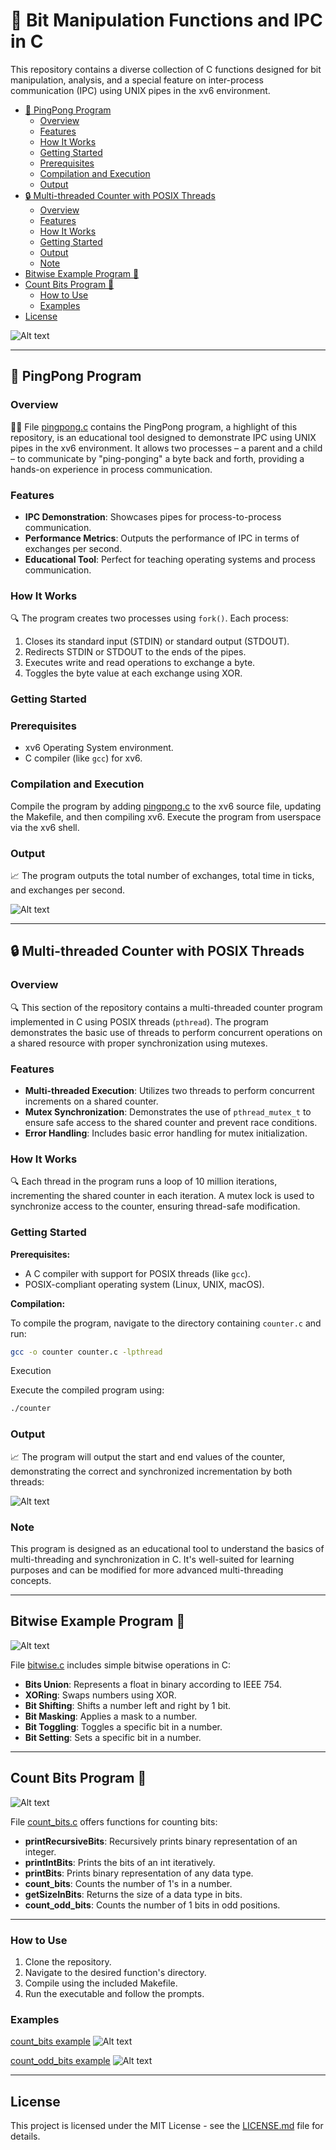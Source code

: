 # 👾 Bit Manipulation Functions and IPC in C

This repository contains a diverse collection of C functions designed for bit manipulation, analysis, and a special feature on inter-process communication (IPC) using UNIX pipes in the xv6 environment.

- [🏓 PingPong Program](#-pingpong-program)
  - [Overview](#overview)
  - [Features](#features)
  - [How It Works](#how-it-works)
  - [Getting Started](#getting-started)
  - [Prerequisites](#prerequisites)
  - [Compilation and Execution](#compilation-and-execution)
  - [Output](#output)
- [🔒 Multi-threaded Counter with POSIX Threads](#-multi-threaded-counter-with-posix-threads)
  - [Overview](#overview-1)
  - [Features](#features-1)
  - [How It Works](#how-it-works-1)
  - [Getting Started](#getting-started-1)
  - [Output](#output-1)
  - [Note](#note)
- [Bitwise Example Program 👾](#bitwise-example-program-)
- [Count Bits Program 🧮](#count-bits-program-)
  - [How to Use](#how-to-use)
  - [Examples](#examples)
- [License](#license)


![Alt text](cover.png)

---

## 🏓 PingPong Program

### Overview

👨‍🏫 File [pingpong.c](pingpong.c) contains the PingPong program, a highlight of this repository, is an educational tool designed to demonstrate IPC using UNIX pipes in the xv6 environment. It allows two processes – a parent and a child – to communicate by "ping-ponging" a byte back and forth, providing a hands-on experience in process communication.

### Features

- **IPC Demonstration**: Showcases pipes for process-to-process communication.
- **Performance Metrics**: Outputs the performance of IPC in terms of exchanges per second.
- **Educational Tool**: Perfect for teaching operating systems and process communication.

### How It Works

🔍 The program creates two processes using `fork()`. Each process:

1. Closes its standard input (STDIN) or standard output (STDOUT).
2. Redirects STDIN or STDOUT to the ends of the pipes.
3. Executes write and read operations to exchange a byte.
4. Toggles the byte value at each exchange using XOR.

### Getting Started

### Prerequisites

- xv6 Operating System environment.
- C compiler (like `gcc`) for xv6.

### Compilation and Execution

Compile the program by adding [pingpong.c](pingpong.c) to the xv6 source file, updating the Makefile, and then compiling xv6. Execute the program from userspace via the xv6 shell.

### Output

📈 The program outputs the total number of exchanges, total time in ticks, and exchanges per second.

![Alt text](pingpong_output.png)

---

## 🔒 Multi-threaded Counter with POSIX Threads

### Overview

🔍 This section of the repository contains a multi-threaded counter program implemented in C using POSIX threads (`pthread`). The program demonstrates the basic use of threads to perform concurrent operations on a shared resource with proper synchronization using mutexes.

### Features

- **Multi-threaded Execution**: Utilizes two threads to perform concurrent increments on a shared counter.
- **Mutex Synchronization**: Demonstrates the use of `pthread_mutex_t` to ensure safe access to the shared counter and prevent race conditions.
- **Error Handling**: Includes basic error handling for mutex initialization.

### How It Works

🔍 Each thread in the program runs a loop of 10 million iterations, incrementing the shared counter in each iteration. A mutex lock is used to synchronize access to the counter, ensuring thread-safe modification.

### Getting Started

**Prerequisites:**

- A C compiler with support for POSIX threads (like `gcc`).
- POSIX-compliant operating system (Linux, UNIX, macOS).

**Compilation:**

To compile the program, navigate to the directory containing `counter.c` and run:

```bash
gcc -o counter counter.c -lpthread
```

Execution

Execute the compiled program using:

```bash
./counter
```

### Output

📈 The program will output the start and end values of the counter, demonstrating the correct and synchronized incrementation by both threads:

![Alt text](counter_output.png)

### Note

This program is designed as an educational tool to understand the basics of multi-threading and synchronization in C. It's well-suited for learning purposes and can be modified for more advanced multi-threading concepts.

---

## Bitwise Example Program 👾

![Alt text](image.png)

File [bitwise.c](bitwise.c) includes simple bitwise operations in C:

- **Bits Union**: Represents a float in binary according to IEEE 754.
- **XORing**: Swaps numbers using XOR.
- **Bit Shifting**: Shifts a number left and right by 1 bit.
- **Bit Masking**: Applies a mask to a number.
- **Bit Toggling**: Toggles a specific bit in a number.
- **Bit Setting**: Sets a specific bit in a number.

---

## Count Bits Program 🧮

![Alt text](bits_cover.png)

File [count_bits.c](count_bits.c) offers functions for counting bits:

- **printRecursiveBits**: Recursively prints binary representation of an integer.
- **printIntBits**: Prints the bits of an int iteratively.
- **printBits**: Prints binary representation of any data type.
- **count_bits**: Counts the number of 1's in a number.
- **getSizeInBits**: Returns the size of a data type in bits.
- **count_odd_bits**: Counts the number of 1 bits in odd positions.

---

### How to Use

1. Clone the repository.
2. Navigate to the desired function's directory.
3. Compile using the included Makefile.
4. Run the executable and follow the prompts.

### Examples

[count_bits example](examples_count_bits.png)
![Alt text](examples_count_bits.png)

[count_odd_bits example](examples_odd_bits.png)
![Alt text](examples_odd_bits.png)

---

## License

This project is licensed under the MIT License - see the [LICENSE.md](LICENSE.md) file for details.
